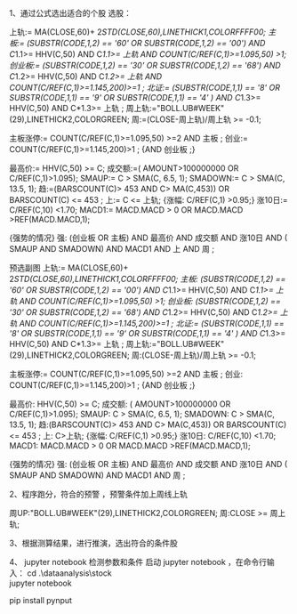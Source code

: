 

1、通过公式选出适合的个股
选股：

上轨:= MA(CLOSE,60)+ 2*STD(CLOSE,60),LINETHICK1,COLORFFFF00;
主板:=  (SUBSTR(CODE,1,2) == '60' OR SUBSTR(CODE,1,2) == '00')  AND C*1.1>= HHV(C,50) AND C*1.1>= 上轨 AND COUNT(C/REF(C,1)>=1.095,50) >1;
创业板:= (SUBSTR(CODE,1,2) == '30' OR SUBSTR(CODE,1,2) == '68')  AND C*1.2>= HHV(C,50)  AND C*1.2>= 上轨 AND COUNT(C/REF(C,1)>=1.145,200)>=1  ;
北证:= (SUBSTR(CODE,1,1) == '8' OR SUBSTR(CODE,1,1) == '9' OR SUBSTR(CODE,1,1) == '4' ) AND C*1.3>= HHV(C,50)   AND C*1.3>= 上轨  ;
周上轨:="BOLL.UB#WEEK"(29),LINETHICK2,COLORGREEN;
周:=(CLOSE-周上轨)/周上轨 >= -0.1;

主板涨停:= COUNT(C/REF(C,1)>=1.095,50) >=2 AND 主板  ;
创业:= COUNT(C/REF(C,1)>=1.145,200)>1 ; {AND 创业板 ;}

最高价:= HHV(C,50) >=  C;
成交额:=( AMOUNT>100000000 OR C/REF(C,1)>1.095);
SMAUP:= C > SMA(C, 6.5, 1);
SMADOWN:=  C > SMA(C, 13.5, 1);
趋:=(BARSCOUNT(C)> 453 AND C> MA(C,453)) OR BARSCOUNT(C) <= 453 ;
上:= C <= 上轨;
{涨幅: C/REF(C,1) >0.95;}
涨10日:= C/REF(C,10) <1.70;
MACD1:= MACD.MACD > 0  OR MACD.MACD >REF(MACD.MACD,1);

{强势的情况}
强: (创业板 OR 主板)
AND 最高价
AND 成交额
AND 涨10日
AND ( SMAUP AND SMADOWN)
AND MACD1
AND 上
AND 周
;

预选副图
上轨:= MA(CLOSE,60)+ 2*STD(CLOSE,60),LINETHICK1,COLORFFFF00;
主板:  (SUBSTR(CODE,1,2) == '60' OR SUBSTR(CODE,1,2) == '00')  AND C*1.1>= HHV(C,50) AND C*1.1>= 上轨 AND COUNT(C/REF(C,1)>=1.095,50) >1;
创业板: (SUBSTR(CODE,1,2) == '30' OR SUBSTR(CODE,1,2) == '68')  AND C*1.2>= HHV(C,50)  AND C*1.2>= 上轨 AND COUNT(C/REF(C,1)>=1.145,200)>=1  ;
北证:= (SUBSTR(CODE,1,1) == '8' OR SUBSTR(CODE,1,1) == '9' OR SUBSTR(CODE,1,1) == '4' ) AND C*1.3>= HHV(C,50)   AND C*1.3>= 上轨  ;
周上轨:="BOLL.UB#WEEK"(29),LINETHICK2,COLORGREEN;
周:(CLOSE-周上轨)/周上轨 >= -0.1;

主板涨停:= COUNT(C/REF(C,1)>=1.095,50) >=2 AND 主板  ;
创业: COUNT(C/REF(C,1)>=1.145,200)>1 ; {AND 创业板 ;}

最高价: HHV(C,50) >=  C;
成交额: ( AMOUNT>100000000 OR C/REF(C,1)>1.095);
SMAUP: C > SMA(C, 6.5, 1);
SMADOWN:  C > SMA(C, 13.5, 1);
趋:(BARSCOUNT(C)> 453 AND C> MA(C,453)) OR BARSCOUNT(C) <= 453 ;
上: C>上轨;
{涨幅: C/REF(C,1) >0.95;}
涨10日: C/REF(C,10) <1.70;
MACD1: MACD.MACD > 0  OR MACD.MACD >REF(MACD.MACD,1);


{强势的情况}
强: (创业板 OR 主板)
AND 最高价
AND 成交额
AND 涨10日
AND ( SMAUP AND SMADOWN)
AND MACD1
AND 周
;

2、程序跑分，符合的预警 ，预警条件加上周线上轨

周UP:"BOLL.UB#WEEK"(29),LINETHICK2,COLORGREEN;
周:CLOSE >= 周上轨;


3、根据测算结果，进行推演，选出符合的条件股



4、 jupyter notebook  检测参数和条件
启动 jupyter notebook ，在命令行输入：
cd .\dataanalysis\stock\
jupyter notebook



pip install pynput 

